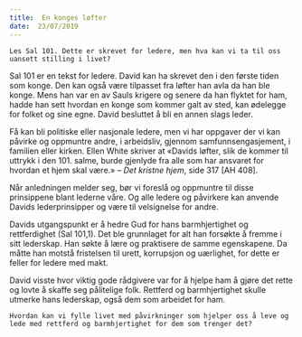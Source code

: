```yaml
---
title:  En konges løfter
date:  23/07/2019
---
```


`Les Sal 101. Dette er skrevet for ledere, men hva kan vi ta til oss uansett stilling i livet?`

Sal 101 er en tekst for ledere. David kan ha skrevet den i den første tiden som konge. Den kan også være tilpasset fra løfter han avla da han ble konge. Mens han var en av Sauls krigere og senere da han flyktet for ham, hadde han sett hvordan en konge som kommer galt av sted, kan ødelegge for folket og sine egne. David besluttet å bli en annen slags leder.

Få kan bli politiske eller nasjonale ledere, men vi har oppgaver der vi kan påvirke og oppmuntre andre, i arbeidsliv, gjennom samfunnsengasjement, i familien eller kirken. Ellen White skriver at «Davids løfter, slik de kommer til uttrykk i den 101. salme, burde gjenlyde fra alle som har ansvaret for hvordan et hjem skal være.» – _Det kristne hjem_, side 317 [AH 408].

Når anledningen melder seg, bør vi foreslå og oppmuntre til disse prinsippene blant lederne våre. Og alle ledere og påvirkere kan anvende Davids lederprinsipper og være til velsignelse for andre.

Davids utgangspunkt er å hedre Gud for hans barmhjertighet og rettferdighet (Sal 101,1). Det ble grunnlaget for alt han forsøkte å fremme i sitt lederskap. Han søkte å lære og praktisere de samme egenskapene. Da måtte han motstå fristelsen til urett, korrupsjon og uærlighet, for dette er feller for ledere med makt.

David visste hvor viktig gode rådgivere var for å hjelpe ham å gjøre det rette og lovte å skaffe seg pålitelige folk. Rettferd og barmhjertighet skulle utmerke hans lederskap, også dem som arbeidet for ham.

`Hvordan kan vi fylle livet med påvirkninger som hjelper oss å leve og lede med rettferd og barmhjertighet for dem som trenger det?`